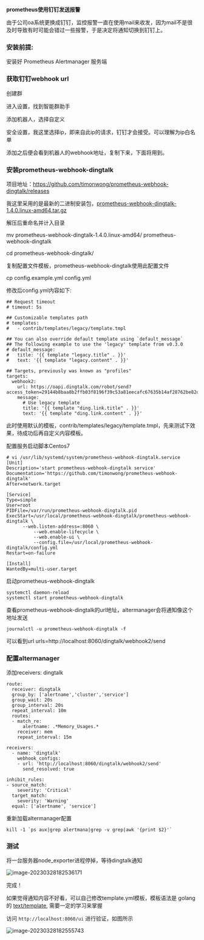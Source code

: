 **prometheus使用钉钉发送报警**

由于公司oa系统更换成钉钉，监控报警一直在使用mail来收发，因为mail不是很及时导致有时可能会错过一些报警，于是决定将通知切换到钉钉上。

### **安装前提**:

 安装好 Prometheus  Alertmanager 服务端

### **获取钉钉webhook url**

创建群

进入设置，找到智能群助手

添加机器人，选择自定义

 安全设置，我这里选择ip，即来自此ip的请求，钉钉才会接受。可以理解为ip白名单

 添加之后便会看到机器人的webhook地址，复制下来，下面将用到。

### 安装prometheus-webhook-dingtalk

项目地址：https://github.com/timonwong/prometheus-webhook-dingtalk/releases

我这里采用的是最新的二进制安装包，[prometheus-webhook-dingtalk-1.4.0.linux-amd64.tar.gz](https://github.com/timonwong/prometheus-webhook-dingtalk/releases/download/v1.4.0/prometheus-webhook-dingtalk-1.4.0.linux-amd64.tar.gz)

 解压后重命名并计入目录

mv prometheus-webhook-dingtalk-1.4.0.linux-amd64/ prometheus-webhook-dingtalk

cd prometheus-webhook-dingtalk/

复制配置文件模板，prometheus-webhook-dingtalk使用此配置文件

cp config.example.yml config.yml

修改后config.yml内容如下:

```
## Request timeout
# timeout: 5s

## Customizable templates path
# templates:
#   - contrib/templates/legacy/template.tmpl

## You can also override default template using `default_message`
## The following example to use the 'legacy' template from v0.3.0
# default_message:
#   title: '{{ template "legacy.title" . }}'
#   text: '{{ template "legacy.content" . }}'

## Targets, previously was known as "profiles"
targets:
  webhook2:
    url: https://oapi.dingtalk.com/robot/send?access_token=29144b8baa8b2ffb03f8196f39c53a81eecafc67635b14af28762be82df0843b
    message:
      # Use legacy template
      title: '{{ template "ding.link.title" . }}'
      text: '{{ template "ding.link.content" . }}'
```

 此时使用默认的模板，contrib/templates/legacy/template.tmpl，先来测试下效果，待成功后再自定义内容模板。

配置服务启动脚本Centos7

```
# vi /usr/lib/systemd/system/prometheus-webhook-dingtalk.service 
[Unit]
Description='start prometheus-webhook-dingtalk service'
Documentation='https://github.com/timonwong/prometheus-webhook-dingtalk'
After=network.target

[Service]
Type=simple
User=root
PIDFile=/var/run/prometheus-webhook-dingtalk.pid
ExecStart=/usr/local/prometheus-webhook-dingtalk/prometheus-webhook-dingtalk \
      --web.listen-address=:8060 \
          --web.enable-lifecycle \
          --web.enable-ui \
          --config.file=/usr/local/prometheus-webhook-dingtalk/config.yml
Restart=on-failure

[Install]
WantedBy=multi-user.target
```

 启动prometheus-webhook-dingtalk

```
systemctl daemon-reload
systemctl start prometheus-webhook-dingtalk
```

查看prometheus-webhook-dingtalk的url地址，altermanager会将通知像这个地址发送

```
journalctl -u prometheus-webhook-dingtalk -f
```

 可以看到url  urls=http://localhost:8060/dingtalk/webhook2/send

### 配置altermanager

添加receivers: dingtalk

```
route:
  receiver: dingtalk
  group_by: ['alertname','cluster','service']
  group_wait: 20s
  group_interval: 20s
  repeat_interval: 10m
  routes:
  - match_re:
      alertname: .*Memory_Usages.*
    receiver: mem
    repeat_interval: 15m

receivers:
  - name: 'dingtalk'
    webhook_configs:
    - url: 'http://localhost:8060/dingtalk/webhook2/send'
      send_resolved: true

inhibit_rules:
- source_match:
    severity: 'Critical'
  target_match:
    severity: 'Warning'
  equal: ['alertname', 'service']
```

 重新加载altermanager配置

```
kill -1 `ps aux|grep alertmana|grep -v grep|awk '{print $2}'`
```

### 测试

将一台服务器node_exporter进程停掉，等待dingtalk通知

![image-20230328182536171](C:\Users\11650\AppData\Roaming\Typora\typora-user-images\image-20230328182536171.png)

 完成！

如果觉得通知内容不好看，可以自己修改template.yml模板，模板语法是 golang 的 [text/template](https://golang.org/pkg/text/template/), 需要一定的学习来掌握

访问 `http://localhost:8060/ui` 进行验证，如图所示

![image-20230328182555743](C:\Users\11650\AppData\Roaming\Typora\typora-user-images\image-20230328182555743.png)